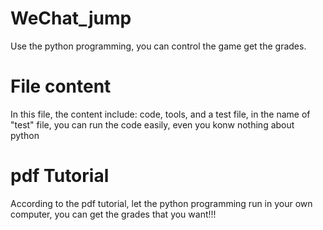 # WeChat_jump
Use the python programming, you can control the game get the grades.
# File content
In this file, the content include: code, tools, and a test file, in the name of "test" file, you can run the code easily, even you konw nothing about python
# pdf Tutorial
According to the pdf tutorial, let the python programming run in your own computer, you can get the grades that you want!!!
